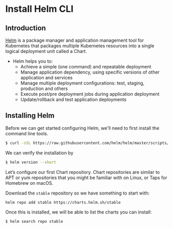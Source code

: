 # Install Helm CLI

## Introduction

[Helm](https://helm.sh/) is a package manager and application management tool for Kubernetes that packages multiple Kubernetes resources into a single logical deployment unit called a Chart.

* Helm helps you to:
  - Achieve a simple (one command) and repeatable deployment
  - Manage application dependency, using specific versions of other application and services
  - Manage multiple deployment configurations: test, staging, production and others
  - Execute post/pre deployment jobs during application deployment
  - Update/rollback and test application deployments


## Installing Helm

Before we can get started configuring Helm, we'll need to first install the command line tools.

```bash
$ curl -sSL https://raw.githubusercontent.com/helm/helm/master/scripts/get-helm-3 | bash
```

We can verify the installation by

```bash
$ helm version --short
```

Let’s configure our first Chart repository. Chart repositories are similar to APT or yum repositories that you might be familiar with on Linux, or Taps for Homebrew on macOS.

Download the `stable` repository so we have something to start with:

```bash
helm repo add stable https://charts.helm.sh/stable
```

Once this is installed, we will be able to list the charts you can install:

```bash
$ helm search repo stable
```